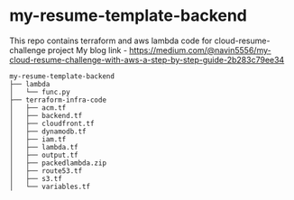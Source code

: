 # my-resume-template-backend
This repo contains terraform and aws lambda code for cloud-resume-challenge project
My blog link - https://medium.com/@navin5556/my-cloud-resume-challenge-with-aws-a-step-by-step-guide-2b283c79ee34

```
my-resume-template-backend
├── lambda
│   └── func.py
├── terraform-infra-code
│   ├── acm.tf
│   ├── backend.tf
│   ├── cloudfront.tf
│   ├── dynamodb.tf
│   ├── iam.tf
│   ├── lambda.tf
│   ├── output.tf
│   ├── packedlambda.zip
│   ├── route53.tf
│   ├── s3.tf
│   └── variables.tf

```
